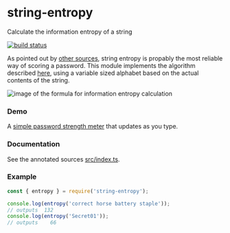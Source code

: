 string-entropy
==============

Calculate the information entropy of a string


[![build status](https://github.com/mvhenten/string-entropy/actions/workflows/node.js.yml/badge.svg)](https://github.com/mvhenten/string-entropy/actions/workflows/node.js.yml)

As pointed out by [other sources](http://xkcd.com/936/), string entropy is propably the most reliable way of
scoring a password. This module implements the algorithm described [here](https://en.wikipedia.org/wiki/Password_strength#Entropy_as_a_measure_of_password_strength), using a variable
sized alphabet based on the actual contents of the string.

![image of the formula for information entropy calculation](https://upload.wikimedia.org/math/6/2/7/6270d629826e5df0949332423566dd78.png)

### Demo

A [simple password strength meter](https://mvhenten.github.io/string-entropy/) that updates as you type.

### Documentation

See the annotated sources [src/index.ts](src/index.ts).

### Example

```javascript
const { entropy } = require('string-entropy');

console.log(entropy('correct horse battery staple'));
// outputs  132
console.log(entropy('Secret01'));
// outputs    66
```


